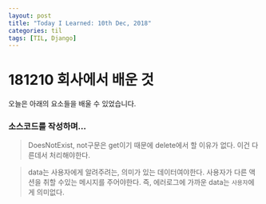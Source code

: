```yaml
---
layout: post
title: "Today I Learned: 10th Dec, 2018"
categories: til
tags: [TIL, Django]
---
```


# 181210 회사에서 배운 것

오늘은 아래의 요소들을 배울 수 있었습니다.

### 소스코드를 작성하며...

>DoesNotExist, not구문은 get이기 때문에 delete에서 할 이유가 없다. 이건 다른데서 처리해야한다.

>data는 사용자에게 알려주려는, 의미가 있는 데이터여야한다. 사용자가 다른 액션을 취할 수있는 메시지를 주어야한다. 즉, 에러로그에 가까운 data는 `사용자`에게 의미없다.
